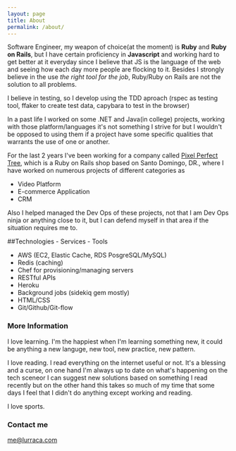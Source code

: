 ```yaml
---
layout: page
title: About
permalink: /about/
---
```


Software Engineer, my weapon of choice(at the moment) is **Ruby** and **Ruby on Rails**, but I have certain proficiency in **Javascript** and working hard to get better at it everyday since I believe that JS is the language of the web and seeing how each day more people are flocking to it. Besides I strongly believe in the use *the right tool for the job*, Ruby/Ruby on Rails are not the solution to all problems.

I believe in testing, so I develop using the TDD aproach (rspec as testing tool, ffaker to create test data, capybara to test in the browser)

In a past life I worked on some .NET and Java(in college) projects, working with those platform/languages it's not something I strive for but I wouldn't be opposed to using them if a project have some specific qualities that warrants the use of one or another.

For the last 2 years I've been working for a company called [Pixel Perfect Tree](http://www.pixelpt.com/), which is a Ruby on Rails shop based on Santo Domingo, DR., where I have worked on numerous projects of different categories as

- Video Platform
- E-commerce Application
- CRM

Also I helped managed the Dev Ops of these projects, not that I am Dev Ops ninja or anything close to it, but I can defend myself in that area if the situation requires me to.

##Technologies - Services - Tools

- AWS (EC2, Elastic Cache, RDS PosgreSQL/MySQL)
- Redis (caching)
- Chef for provisioning/managing servers
- RESTful APIs
- Heroku
- Background jobs (sidekiq gem mostly)
- HTML/CSS
- Git/Github/Git-flow


### More Information

I love learning. I'm the happiest when I'm learning something new, it could be anything a new languge, new tool, new practice, new pattern. 

I love reading. I read everything on the internet useful or not. It's a blessing and a curse, on one hand I'm always up to date on what's happening on the tech sceneor I can suggest new solutions based on something I read recently but on the other hand this takes so much of my time that some days I feel that I didn't do anything except working and reading.

I love sports.

### Contact me

[me@lurraca.com](mailto:me@lurraca.com)